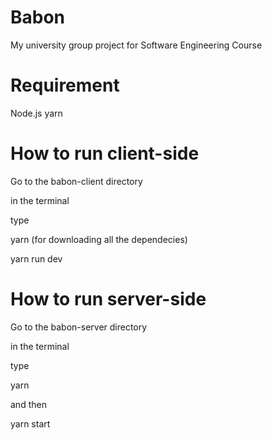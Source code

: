 # Babon
My university group project for Software Engineering Course

# Requirement
Node.js
yarn

# How to run client-side
Go to the babon-client directory

in the terminal

type

yarn (for downloading all the dependecies)

yarn run dev

# How to run server-side
Go to the babon-server directory

in the terminal

type

yarn

and then

yarn start


